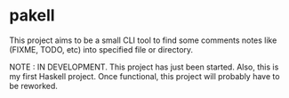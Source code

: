 # pakell

This project aims to be a small CLI tool to find some comments notes like
(FIXME, TODO, etc) into specified file or directory.

NOTE : IN DEVELOPMENT.
       This project has just been started. Also, this is my first Haskell
       project. Once functional, this project will probably have to be reworked.

